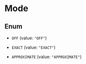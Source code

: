 

# Mode

## Enum


* `OFF` (value: `"OFF"`)

* `EXACT` (value: `"EXACT"`)

* `APPROXIMATE` (value: `"APPROXIMATE"`)



